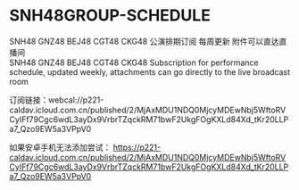 # SNH48GROUP-SCHEDULE
SNH48 GNZ48 BEJ48 CGT48 CKG48 公演排期订阅 每周更新 附件可以直达直播间  
SNH48 GNZ48 BEJ48 CGT48 CKG48 Subscription for performance schedule, updated weekly, attachments can go directly to the live broadcast room

订阅链接：webcal://p221-caldav.icloud.com.cn/published/2/MjAxMDU1NDQ0MjcyMDEwNbj5WftoRVCyIFf79Cgc6wdL3ayDx9VrbrTZqckRM71bwF2UkgFOgKXLd84Xd_tKr20LLPa7_Qzo9EW5a3VPpV0

如果安卓手机无法添加尝试： https://p221-caldav.icloud.com.cn/published/2/MjAxMDU1NDQ0MjcyMDEwNbj5WftoRVCyIFf79Cgc6wdL3ayDx9VrbrTZqckRM71bwF2UkgFOgKXLd84Xd_tKr20LLPa7_Qzo9EW5a3VPpV0
